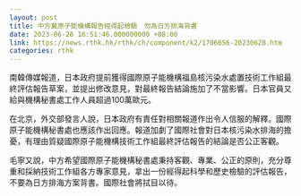 ```yaml
---
layout: post
title: 中方冀原子能機構報告經得起檢驗　勿為日方排海背書
date: 2023-06-28 16:51:46.000000000 +08:00
link: https://news.rthk.hk/rthk/ch/component/k2/1706656-20230628.htm
categories: rthk
---
```


南韓傳媒報道，日本政府提前獲得國際原子能機構福島核污染水處置技術工作組最終評估報告草案，並提出修改意見，對最終報告結論施加了不當影響。日本官員又給與機構秘書處工作人員超過100萬歐元。

在北京，外交部發言人說，日本政府有責任對相關報道作出令人信服的解釋。國際原子能機構秘書處也應該作出回應。報道加劇了國際社會對日本核污染水排海的擔憂，有理由質疑國際原子能機構技術工作組最終評估報告的結論是否公正客觀。

毛寧又說，中方希望國際原子能機構秘書處秉持客觀、專業、公正的原則，充分尊重和採納技術工作組各方專家意見，拿出一份經得起科學和歷史檢驗的評估報告，不要為日方排海方案背書。國際社會將拭目以待。
